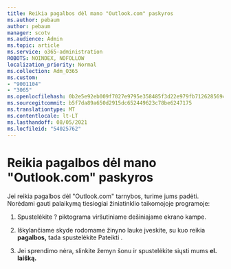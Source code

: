 ```yaml
---
title: Reikia pagalbos dėl mano "Outlook.com" paskyros
ms.author: pebaum
author: pebaum
manager: scotv
ms.audience: Admin
ms.topic: article
ms.service: o365-administration
ROBOTS: NOINDEX, NOFOLLOW
localization_priority: Normal
ms.collection: Adm_O365
ms.custom:
- "9001104"
- "3065"
ms.openlocfilehash: 0b2e5e92eb009f7027e9795e358485f3d22e979fb7126285694dd2b3a7ea70b7
ms.sourcegitcommit: b5f7da89a650d2915dc652449623c78be6247175
ms.translationtype: MT
ms.contentlocale: lt-LT
ms.lasthandoff: 08/05/2021
ms.locfileid: "54025762"
---
```

# <a name="need-help-with-my-outlookcom-account"></a>Reikia pagalbos dėl mano "Outlook.com" paskyros

Jei reikia pagalbos dėl "Outlook.com" tarnybos, turime jums padėti. Norėdami gauti palaikymą tiesiogiai žiniatinklio taikomojoje programoje: 

1. Spustelėkite ? piktograma viršutiniame dešiniajame ekrano kampe. 

2. Iškylančiame skyde rodomame žinyno lauke įveskite, su kuo reikia **pagalbos,** tada spustelėkite Pateikti . 

3. Jei sprendimo nėra, slinkite žemyn šonu ir spustelėkite siųsti mums **el. laišką.**
